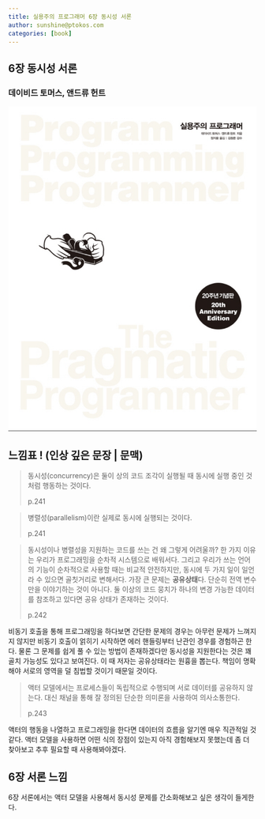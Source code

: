 ```yaml
---
title: 실용주의 프로그래머 6장 동시성 서론
author: sunshine@ptokos.com
categories: [book]
---
```


## 6장 동시성 서론


### 데이비드 토머스, 앤드류 헌트
![Alt text](/assets/img/book/실용주의-프로그래머/cover.png)


## 느낌표 ! (인상 깊은 문장 | 문맥)
> 동시성(concurrency)은 둘이 상의 코드 조각이 실행될 때 동시에 실행 중인 것처럼 행동하는 것이다.
> 
> p.241

> 병렬성(parallelism)이란 실제로 동시에 실행되는 것이다.
> 
> p.241

> 동시성이나 병렬성을 지원하는 코드를 쓰는 건 왜 그렇게 어려울까?
> 한 가지 이유는 우리가 프로그래밍을 순차적 시스템으로 배워서다.
> 그리고 우리가 쓰는 언어의 기능이 순차적으로 사용할 때는 비교적 안전하지만, 
> 동시에 두 가지 일이 일언라 수 있으면 골칫거리로 변해서다.
> 가장 큰 문제는 **공유상태**다. 단순히 전역 변수만을 이야기하는 것이 아니다.
> 둘 이상의 코드 뭉치가 하나의 변경 가능한 데이터를 참조하고 있다면 공유 상태가 존재하는 것이다.
> 
> p.242

비동기 호출을 통해 프로그래밍을 하다보면 간단한 문제의 경우는 아무런 문제가 느껴지지 않지만 비동기 호출이 얽히기 시작하면 에러 핸들링부터 난관인 경우를 경험하곤 한다.
물론 그 문제를 쉽게 풀 수 있는 방법이 존재하겠다만 동시성을 지원한다는 것은 꽤 골치 가능성도 있다고 보여진다. 
이 때 저자는 공유상태라는 원흉을 뽑는다. 책임이 명확해야 서로의 영역을 덜 침법할 것이기 때문일 것이다.

> 액터 모델에서는 프로세스들이 독립적으로 수행되며 서로 데이터를 공유하지 않는다.
> 대신 채널을 통해 잘 정의된 단순한 의미론을 사용하여 의사소통한다.
> 
> p.243

액터의 행동을 나열하고 프로그래밍을 한다면 데이터의 흐름을 알기엔 매우 직관적일 것 같다. 
액터 모델을 사용하면 어떤 식의 장점이 있는지 아직 경험해보지 못했는데 좀 더 찾아보고 추후 필요할 때 사용해봐야겠다.

## 6장 서론 느낌
6장 서론에서는 액터 모델을 사용해서 동시성 문제를 간소화해보고 싶은 생각이 들게한다.
